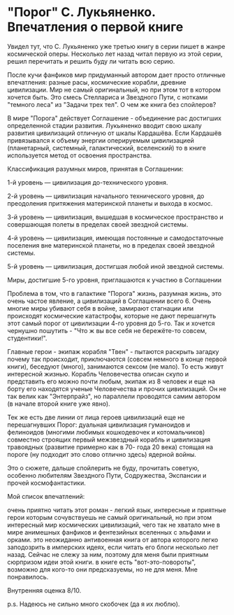 # "Порог" С. Лукьяненко. Впечатления о первой книге

Увидел тут, что С. Лукьяненко уже третью книгу в серии пишет в жанре космической оперы. Несколько лет назад читал первую из этой серии, решил перечитать и решить буду ли читать всю серию.

После кучи фанфиков мир придуманный автором дает просто отличные впечатления: разные расы, космические корабли, древние цивилизации. Мир не самый оригинальный, но при этом тот в котором хочется быть. Это смесь Стеллариса и Звездного Пути, с нотками "темного леса" из "Задачи трех тел". О чем же книга без спойлеров?

В мире "Порога" действует Соглашение - объединение рас достигших определенной стадии  развития. Лукьяненко вводит свою шкалу развития цивилизаций отличную от шкалы Кардашёва. Если Кардашёв привязывался к объему энергии оперируемым цивилизацией (планетарный, системный, галактический, вселенский) то в книге используется метод от освоения пространства.

Классификация разумных миров, принятая в Соглашении:

1-й уровень — цивилизация до-технического уровня.

2-й уровень — цивилизация начального технического уровня, до преодоления притяжения материнской планеты и выхода в космос.

3-й уровень — цивилизация, вышедшая в космическое пространство и совершающая полеты в пределах своей звездной системы.

4-й уровень — цивилизация, имеющая постоянные и самодостаточные поселения вне материнской планеты, но в пределах своей звездной системы. 

5-й уровень — цивилизация, достигшая любой иной звездной системы.

Миры, достигшие 5-го уровня, приглашаются к участию в Соглашении

Проблема в том, что в галактике "Порога" жизнь, разумная жизнь, это очень частое явление, а цивилизаций в Соглашении всего 6. Очень многие миры убивают себя в войне, замирают стагнации или происходят космические катастрофы, которые не дают перешагнуть этот самый порог от цивилизации 4-го уровня до 5-го. Так и хочется чернушно пошутить - "Что ж вы все себя не бережёте-то совсем, студентики!".

Главные герои - экипаж корабля "Твен" - пытаются раскрыть загадку почему так происходит, приключаются (совсем немного в конце первой книги), беседуют (много), занимаются сексом (не мало). То есть живут интересной жизнью. Корабль Человечества описан скупо и представить его можно почти любым, экипаж из 8 человек и еще на борту его находятся ученые Человечества и прочих цивилизаций. Он не так велик как  "Энтерпрайз", но параллели проводятся самим автором (в начале второй книге уже явно).

Тек же есть две линии от лица героев цивилизаций еще не перешагнувших Порог: дуальная цивилизация гуманоидов и фелиноидов (многими любимых кошкодевочек и котомальчиков) совместно строящих первый межзвездный корабль и цивилизация травоядных (развитие примерно как в 70- года 20 века) стоящая на пороге (ну подходит это слово отлично здесь) ядерной войны.

Это о сюжете, дальше спойлерить не буду, прочитать советую, особенно любителям Звездного Пути, Содружества, Экспансии и прочей космофантастики.

Мой список впечатлений:

очень приятно читать этот роман - легкий язык, интересные и приятные герои которым сочувствуешь
не самый оригинальный, но при этом интересный мир космических цивилизаций, чего так не хватало мне в мире анимешных фанфиков и фентезийных вселенных с эльфами и орками.
это неожиданно антивоенная книга от автора которого легко заподозрить в имперских идеях, если читать его блоги несколько лет назад. Сейчас не слежу за ним, поэтому для меня были приятным сюрпризом идеи этой книги.
в книге есть "вот-это-повороты", возможно для кого-то они предсказуемы, но не для меня. Мне понравилось.

Внутренняя оценка 8/10.

p.s. Надеюсь не сильно много скобочек (да я их люблю).